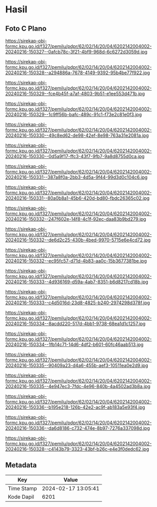 # Hasil

## Foto C Plano

https://sirekap-obj-formc.kpu.go.id/f327/pemilu/pdpr/62/02/14/20/04/6202142004002-20240216-150327--0afcb78c-3f21-4bf9-968d-6c6272d3059d.jpg

https://sirekap-obj-formc.kpu.go.id/f327/pemilu/pdpr/62/02/14/20/04/6202142004002-20240216-150328--a294886a-7678-4149-9392-95b4be77f922.jpg

https://sirekap-obj-formc.kpu.go.id/f327/pemilu/pdpr/62/02/14/20/04/6202142004002-20240216-150329--fce4b45f-a7af-4803-9b51-e1ee553d471b.jpg

https://sirekap-obj-formc.kpu.go.id/f327/pemilu/pdpr/62/02/14/20/04/6202142004002-20240216-150329--1c9ff56b-bafc-489c-91c1-f73e2c81e0f3.jpg

https://sirekap-obj-formc.kpu.go.id/f327/pemilu/pdpr/62/02/14/20/04/6202142004002-20240216-150330--49c8ed62-de98-42ef-8e98-763a31e2081a.jpg

https://sirekap-obj-formc.kpu.go.id/f327/pemilu/pdpr/62/02/14/20/04/6202142004002-20240216-150330--0d5a9f17-ffc3-43f7-9fb7-9a8d8755d0ca.jpg

https://sirekap-obj-formc.kpu.go.id/f327/pemilu/pdpr/62/02/14/20/04/6202142004002-20240216-150331--387a8f0a-2bb3-4d5a-9f44-99d3d0c104c6.jpg

https://sirekap-obj-formc.kpu.go.id/f327/pemilu/pdpr/62/02/14/20/04/6202142004002-20240216-150331--80a0b8a1-45b6-420d-bd80-fbdc26365c02.jpg

https://sirekap-obj-formc.kpu.go.id/f327/pemilu/pdpr/62/02/14/20/04/6202142004002-20240216-150332--247f602e-14f8-4c1f-92ec-daa83b9bd279.jpg

https://sirekap-obj-formc.kpu.go.id/f327/pemilu/pdpr/62/02/14/20/04/6202142004002-20240216-150332--de6d2c25-430b-4bed-9970-5715e6e4cd72.jpg

https://sirekap-obj-formc.kpu.go.id/f327/pemilu/pdpr/62/02/14/20/04/6202142004002-20240216-150332--ec95fc57-d71d-4b83-aa0c-15b3677381be.jpg

https://sirekap-obj-formc.kpu.go.id/f327/pemilu/pdpr/62/02/14/20/04/6202142004002-20240216-150333--4d936169-d59a-4ab7-8351-b6d8217cd18b.jpg

https://sirekap-obj-formc.kpu.go.id/f327/pemilu/pdpr/62/02/14/20/04/6202142004002-20240216-150333--c4d5016d-23d8-4825-b240-2974298d378f.jpg

https://sirekap-obj-formc.kpu.go.id/f327/pemilu/pdpr/62/02/14/20/04/6202142004002-20240216-150334--8acdd220-517d-4bb1-9738-68ea1d1c1257.jpg

https://sirekap-obj-formc.kpu.go.id/f327/pemilu/pdpr/62/02/14/20/04/6202142004002-20240216-150334--1fb14c71-14d6-4df2-b601-60fc46aab513.jpg

https://sirekap-obj-formc.kpu.go.id/f327/pemilu/pdpr/62/02/14/20/04/6202142004002-20240216-150335--90409a23-d4a6-455b-aef3-10511ea0e2d9.jpg

https://sirekap-obj-formc.kpu.go.id/f327/pemilu/pdpr/62/02/14/20/04/6202142004002-20240216-150335--4e947ec3-7fdc-4e96-840b-4a4502ad3b8a.jpg

https://sirekap-obj-formc.kpu.go.id/f327/pemilu/pdpr/62/02/14/20/04/6202142004002-20240216-150336--b195e218-126b-42e2-ac9f-ab183a5e93f4.jpg

https://sirekap-obj-formc.kpu.go.id/f327/pemilu/pdpr/62/02/14/20/04/6202142004002-20240216-150336--da6d8186-c732-474e-8b97-7276a337098d.jpg

https://sirekap-obj-formc.kpu.go.id/f327/pemilu/pdpr/62/02/14/20/04/6202142004002-20240216-150328--c4143b79-3323-43bf-b26c-e4e3f0dedc62.jpg


## Metadata

| Key        | Value               |
| ---------- | ------------------- |
| Time Stamp | 2024-02-17 13:05:41 |
| Kode Dapil | 6201                |



